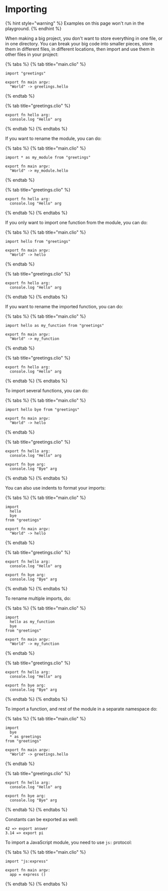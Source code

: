 # Importing

{% hint style="warning" %}
Examples on this page won't run in the playground.
{% endhint %}

When making a big project, you don't want to store everything in one file, or in one directory. You can break your big code into smaller pieces, store them in different files, in different locations, then import and use them in other files in your project:

{% tabs %}
{% tab title="main.clio" %}
```text
import "greetings"

export fn main argv:
  "World" -> greetings.hello
```
{% endtab %}

{% tab title="greetings.clio" %}
```text
export fn hello arg:
  console.log "Hello" arg
```
{% endtab %}
{% endtabs %}

If you want to rename the module, you can do:

{% tabs %}
{% tab title="main.clio" %}
```text
import * as my_module from "greetings"

export fn main argv:
  "World" -> my_module.hello
```
{% endtab %}

{% tab title="greetings.clio" %}
```text
export fn hello arg:
  console.log "Hello" arg
```
{% endtab %}
{% endtabs %}

If you only want to import one function from the module, you can do:

{% tabs %}
{% tab title="main.clio" %}
```text
import hello from "greetings"

export fn main argv:
  "World" -> hello
```
{% endtab %}

{% tab title="greetings.clio" %}
```text
export fn hello arg:
  console.log "Hello" arg
```
{% endtab %}
{% endtabs %}

If you want to rename the imported function, you can do:

{% tabs %}
{% tab title="main.clio" %}
```text
import hello as my_function from "greetings"

export fn main argv:
  "World" -> my_function
```
{% endtab %}

{% tab title="greetings.clio" %}
```text
export fn hello arg:
  console.log "Hello" arg
```
{% endtab %}
{% endtabs %}

To import several functions, you can do:

{% tabs %}
{% tab title="main.clio" %}
```text
import hello bye from "greetings"

export fn main argv:
  "World" -> hello
```
{% endtab %}

{% tab title="greetings.clio" %}
```text
export fn hello arg:
  console.log "Hello" arg

export fn bye arg:
  console.log "Bye" arg
```
{% endtab %}
{% endtabs %}

You can also use indents to format your imports:

{% tabs %}
{% tab title="main.clio" %}
```text
import
  hello
  bye
from "greetings"

export fn main argv:
  "World" -> hello
```
{% endtab %}

{% tab title="greetings.clio" %}
```text
export fn hello arg:
  console.log "Hello" arg

export fn bye arg:
  console.log "Bye" arg
```
{% endtab %}
{% endtabs %}

To rename multiple imports, do:

{% tabs %}
{% tab title="main.clio" %}
```text
import
  hello as my_function
  bye
from "greetings"

export fn main argv:
  "World" -> my_function
```
{% endtab %}

{% tab title="greetings.clio" %}
```text
export fn hello arg:
  console.log "Hello" arg

export fn bye arg:
  console.log "Bye" arg
```
{% endtab %}
{% endtabs %}

To import a function, and rest of the module in a separate namespace do:

{% tabs %}
{% tab title="main.clio" %}
```text
import
  bye
  * as greetings
from "greetings"

export fn main argv:
  "World" -> greetings.hello
```
{% endtab %}

{% tab title="greetings.clio" %}
```text
export fn hello arg:
  console.log "Hello" arg

export fn bye arg:
  console.log "Bye" arg
```
{% endtab %}
{% endtabs %}

Constants can be exported as well:

```text
42 => export answer
3.14 => export pi
```

To import a JavaScript module, you need to use `js:` protocol:

{% tabs %}
{% tab title="main.clio" %}
```text
import "js:express"

export fn main argv:
  app = express ()
```
{% endtab %}
{% endtabs %}

